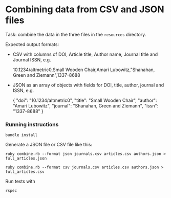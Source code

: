 # Combining data from CSV and JSON files

Task: combine the data in the three files in the `resources` directory.

Expected output formats:

* CSV with columns of DOI, Article title, Author name, Journal title and
  Journal ISSN, e.g.

  10.1234/altmetric0,Small Wooden Chair,Amari Lubowitz,"Shanahan, Green and Ziemann",1337-8688

* JSON as an array of objects with fields for DOI, title, author, journal and
  ISSN, e.g.

    {
        "doi": "10.1234/altmetric0",
        "title": "Small Wooden Chair",
        "author": "Amari Lubowitz",
        "journal": "Shanahan, Green and Ziemann",
        "issn": "1337-8688"
    }


### Running instructions

`bundle install`

Generate a JSON file or CSV file like this:

`ruby combine.rb --format json journals.csv articles.csv authors.json > full_articles.json`

`ruby combine.rb --format csv journals.csv articles.csv authors.json > full_articles.csv`

Run tests with

`rspec`
